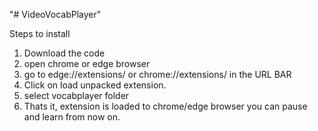 "# VideoVocabPlayer" 

Steps to install
1. Download the code
2. open chrome or edge browser 
3. go to edge://extensions/ or chrome://extensions/ in the URL BAR
4. Click on load unpacked extension.
5. select vocabplayer folder
6. Thats it, extension is loaded to chrome/edge browser you can pause and learn from now on.

